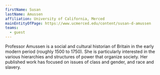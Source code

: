 ```yaml
---
firstName: Susan
lastName: Amussen
affiliation: University of California, Merced
mainEntityOfPage: https://www.ucmerced.edu/content/susan-d-amussen
teams:
  - guest
---
```


Professor Amussen is a social and cultural historian of Britain in the early modern period (roughly 1500 to 1750). She is particularly interested in the various hierarchies and structures of power that organize society. Her published work has focused on issues of class and gender, and race and slavery.

